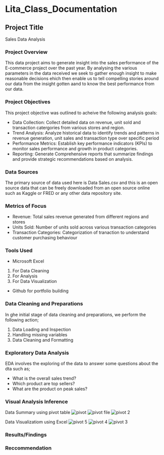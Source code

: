 # Lita_Class_Documentation

## Project Title
Sales Data Analysis

### Project Overview
This data project aims to generate insight into the sales performance of the E-commerce project over the past year. By analysing the various parameters in the data received we seek to gather enough insight to make reasonable decisions ehich then enable us to tell compelling stories around our data from the insight gotten aand to know the best performance from our data.

### Project Objectives
This project objective was outlined to acheive the following analysis goals:
- Data Collection: Collect detailed data on revenue, unit sold and transaction catergories from various stores and region.
- Trend Analysis: Analyze historical data to identify trends and patterns in revenue generation, unit sales and transaction type over specific period
- Performance Metrics: Establish key performance indicators (KPIs) to monitor sales performance and growth in product categories.
- Reporting: Generate Comprehensive reports that summarize findings and provide strategic recommendations based on analysis.

### Data Sources
The primary source of data used here is Data Sales.csv and this is an open source data that can be freely downloaded from an open source online such as Kaggle or FRED or any other data repository site.

### Metrics of Focus
- Revenue: Total sales revenue generated from different regions and stores
- Units Sold: Number of units sold across various transaction categories
- Transaction Categories: Categorization of tranaction to understand customer purchasing behaviour

### Tools Used
- Microsoft Excel
1. For Data Cleaning
2. For Analysis
3. For Data Visualization

- Github for portfolio building

### Data Cleaning and Preparations
In ghe initial stage of data cleaning and preparations, we perform the following action;
1. Data Loading and Inspection
2. Handling missing variables
3. Data Cleaning and Formatting

### Exploratory Data Analysis
EDA involves the exploring of the data to answer some questions about the dta such as;
- What is the overall sales trend?
- Which product are top sellers?
- What are the product on peak sales?

### Visual Analysis Inference
Data Summary using pivot table
![pivot](https://github.com/user-attachments/assets/bd848742-e9c0-48bf-8ed5-3b10aeaccc63)
![pivot file](https://github.com/user-attachments/assets/4509bdc1-0772-4431-a152-4dc7e9b9742c)
![pivot 2](https://github.com/user-attachments/assets/6602bb0e-685e-4b18-a488-c8d18fbcc98d)


Data Visualizatiom using Excel
![pivot 5](https://github.com/user-attachments/assets/4b1c2c6f-4bd8-46fa-b38e-9954a50a2f21)
![pivot 4](https://github.com/user-attachments/assets/e75c256f-f2a9-40ae-9766-4100b9a17951)
![pivot 3](https://github.com/user-attachments/assets/b26042f2-b474-4d0b-ae24-b466858146e4)

### Results/Findings

### Reccommendation





